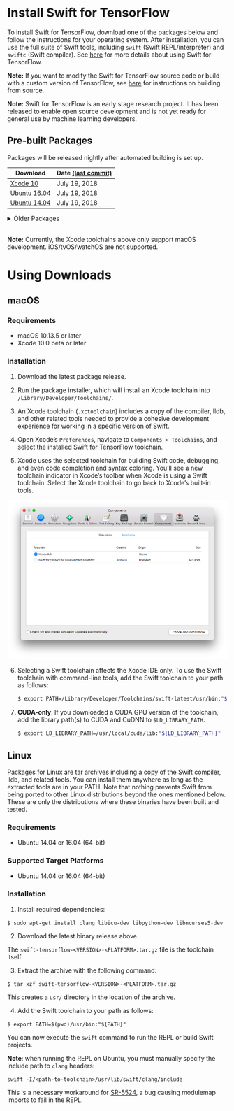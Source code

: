# Install Swift for TensorFlow

To install Swift for TensorFlow, download one of the packages below and follow the instructions for your operating system. After installation, you can use the full suite of Swift tools, including `swift` (Swift REPL/interpreter) and `swiftc` (Swift compiler). See [here](Usage.md) for more details about using Swift for TensorFlow.

**Note:** If you want to modify the Swift for TensorFlow source code or build with a custom version of TensorFlow, see [here](https://github.com/apple/swift/blob/tensorflow/README.md) for instructions on building from source.

**Note:** Swift for TensorFlow is an early stage research project. It has been released to enable open source development and is not yet ready for general use by machine learning developers.

## Pre-built Packages

Packages will be released nightly after automated building is set up.

| Download | Date [(last commit)](https://github.com/apple/swift/commit/bd2c450ffdb1ff8d70fd286514f1610d5e4692b1) |
|----------|------|
| [Xcode 10](https://storage.googleapis.com/swift-tensorflow/mac/swift-tensorflow-DEVELOPMENT-2018-07-19-a-osx.pkg) | July 19, 2018 |
| [Ubuntu 16.04](https://storage.googleapis.com/swift-tensorflow/ubuntu16.04/swift-tensorflow-DEVELOPMENT-2018-07-19-a-ubuntu16.04.tar.gz) | July 19, 2018 |
| [Ubuntu 14.04](https://storage.googleapis.com/swift-tensorflow/ubuntu14.04/swift-tensorflow-DEVELOPMENT-2018-07-19-a-ubuntu14.04.tar.gz) | July 19, 2018 |

<details>
  <summary>Older Packages</summary>

### Xcode

| Download |
|----------|
| [July 12, 2018](https://storage.googleapis.com/swift-tensorflow/mac/swift-tensorflow-DEVELOPMENT-2018-07-12-a-osx.pkg) |
| [June 29, 2018](https://storage.googleapis.com/swift-tensorflow/mac/swift-tensorflow-DEVELOPMENT-2018-06-29-a-osx.pkg) |
| [June 25, 2018](https://storage.googleapis.com/swift-tensorflow/mac/swift-tensorflow-DEVELOPMENT-2018-06-25-a-osx.pkg) |
| [June 22, 2018](https://storage.googleapis.com/swift-tensorflow/mac/swift-tensorflow-DEVELOPMENT-2018-06-22-a-osx.pkg) |
| [June 1, 2018](https://storage.googleapis.com/swift-tensorflow/mac/swift-tensorflow-DEVELOPMENT-2018-06-01-a-osx.pkg) |
| [May 10, 2018](https://storage.googleapis.com/swift-tensorflow/mac/swift-tensorflow-DEVELOPMENT-2018-05-10-a-osx.pkg) |
| [May 3, 2018](https://storage.googleapis.com/swift-tensorflow/mac/swift-tensorflow-DEVELOPMENT-2018-05-03-a-osx.pkg) |
| [April 26, 2018](https://storage.googleapis.com/swift-tensorflow/mac/swift-tensorflow-DEVELOPMENT-2018-04-26-a-osx.pkg) |
</div>

### Ubuntu 16.04

| Download |
|----------|
| [July 12, 2018](https://storage.googleapis.com/swift-tensorflow/ubuntu16.04/swift-tensorflow-DEVELOPMENT-2018-07-12-a-ubuntu16.04.tar.gz) |
| [June 29, 2018](https://storage.googleapis.com/swift-tensorflow/ubuntu16.04/swift-tensorflow-DEVELOPMENT-2018-06-29-a-ubuntu16.04.tar.gz) |
| [June 25, 2018](https://storage.googleapis.com/swift-tensorflow/ubuntu16.04/swift-tensorflow-DEVELOPMENT-2018-06-25-a-ubuntu16.04.tar.gz) |
| [June 22, 2018](https://storage.googleapis.com/swift-tensorflow/ubuntu16.04/swift-tensorflow-DEVELOPMENT-2018-06-22-a-ubuntu16.04.tar.gz) |
| [June 1, 2018](https://storage.googleapis.com/swift-tensorflow/ubuntu16.04/swift-tensorflow-DEVELOPMENT-2018-06-01-a-ubuntu16.04.tar.gz) |
| [May 10, 2018](https://storage.googleapis.com/swift-tensorflow/ubuntu16.04/swift-tensorflow-DEVELOPMENT-2018-05-10-a-ubuntu16.04.tar.gz) |
| [May 3, 2018](https://storage.googleapis.com/swift-tensorflow/ubuntu16.04/swift-tensorflow-DEVELOPMENT-2018-05-03-a-ubuntu16.04.tar.gz) |
| [April 26, 2018](https://storage.googleapis.com/swift-tensorflow/ubuntu16.04/swift-tensorflow-DEVELOPMENT-2018-04-26-a-ubuntu16.04.tar.gz) |
</div>

### Ubuntu 14.04

| Download |
|----------|
| [July 12, 2018](https://storage.googleapis.com/swift-tensorflow/ubuntu14.04/swift-tensorflow-DEVELOPMENT-2018-07-12-a-ubuntu14.04.tar.gz) |
| [June 29, 2018](https://storage.googleapis.com/swift-tensorflow/ubuntu14.04/swift-tensorflow-DEVELOPMENT-2018-06-29-a-ubuntu14.04.tar.gz) |
| [June 25, 2018](https://storage.googleapis.com/swift-tensorflow/ubuntu14.04/swift-tensorflow-DEVELOPMENT-2018-06-25-a-ubuntu14.04.tar.gz) |
| [June 22, 2018](https://storage.googleapis.com/swift-tensorflow/ubuntu14.04/swift-tensorflow-DEVELOPMENT-2018-06-22-a-ubuntu14.04.tar.gz) |
| [June 1, 2018](https://storage.googleapis.com/swift-tensorflow/ubuntu14.04/swift-tensorflow-DEVELOPMENT-2018-06-01-a-ubuntu14.04.tar.gz) |
| [May 10, 2018](https://storage.googleapis.com/swift-tensorflow/ubuntu14.04/swift-tensorflow-DEVELOPMENT-2018-05-10-a-ubuntu14.04.tar.gz) |
| [May 3, 2018](https://storage.googleapis.com/swift-tensorflow/ubuntu14.04/swift-tensorflow-DEVELOPMENT-2018-05-03-a-ubuntu14.04.tar.gz) |
| [April 26, 2018](https://storage.googleapis.com/swift-tensorflow/ubuntu14.04/swift-tensorflow-DEVELOPMENT-2018-04-26-a-ubuntu14.04.tar.gz) |

</details>
<br/>

**Note:** Currently, the Xcode toolchains above only support macOS development. iOS/tvOS/watchOS are not supported.

# Using Downloads

## macOS

### Requirements

* macOS 10.13.5 or later
* Xcode 10.0 beta or later

### Installation

1. Download the latest package release.

2. Run the package installer, which will install an Xcode toolchain into `/Library/Developer/Toolchains/`.

3. An Xcode toolchain (`.xctoolchain`) includes a copy of the compiler, lldb, and other related tools needed to provide a cohesive development experience for working in a specific version of Swift.

4. Open Xcode’s `Preferences`, navigate to `Components > Toolchains`, and select the installed Swift for TensorFlow toolchain.

5. Xcode uses the selected toolchain for building Swift code, debugging, and even code completion and syntax coloring. You’ll see a new toolchain indicator in Xcode’s toolbar when Xcode is using a Swift toolchain. Select the Xcode toolchain to go back to Xcode’s built-in tools.

<p align="center">
  <img src="docs/images/Installation-XcodePreferences.png?raw=true" alt="Select toolchain in Xcode preferences."/>
</p>

6. Selecting a Swift toolchain affects the Xcode IDE only. To use the Swift toolchain with command-line tools, add the Swift toolchain to your path as follows:

    ```bash
    $ export PATH=/Library/Developer/Toolchains/swift-latest/usr/bin:"${PATH}"
    ```

7. **CUDA-only**: If you downloaded a CUDA GPU version of the toolchain, add the library path(s) to CUDA and CuDNN to `$LD_LIBRARY_PATH`.
    ```bash
    $ export LD_LIBRARY_PATH=/usr/local/cuda/lib:"${LD_LIBRARY_PATH}"
    ```

## Linux

Packages for Linux are tar archives including a copy of the Swift compiler, lldb, and related tools. You can install them anywhere as long as the extracted tools are in your PATH.
Note that nothing prevents Swift from being ported to other Linux distributions beyond the ones mentioned below. These are only the distributions where these binaries have been built and tested.

### Requirements

* Ubuntu 14.04 or 16.04 (64-bit)

### Supported Target Platforms

* Ubuntu 14.04 or 16.04 (64-bit)

### Installation

1. Install required dependencies:

```
$ sudo apt-get install clang libicu-dev libpython-dev libncurses5-dev
```

2. Download the latest binary release above.

The `swift-tensorflow-<VERSION>-<PLATFORM>.tar.gz` file is the toolchain itself.

3. Extract the archive with the following command:

```
$ tar xzf swift-tensorflow-<VERSION>-<PLATFORM>.tar.gz
```

This creates a `usr/` directory in the location of the archive.

4. Add the Swift toolchain to your path as follows:

```
$ export PATH=$(pwd)/usr/bin:"${PATH}"
```

You can now execute the `swift` command to run the REPL or build Swift projects.

**Note**: when running the REPL on Ubuntu, you must manually specify the include path to `clang` headers:

```
swift -I/<path-to-toolchain>/usr/lib/swift/clang/include
```

This is a necessary workaround for [SR-5524](https://bugs.swift.org/browse/SR-5524), a bug causing modulemap imports to fail in the REPL.
